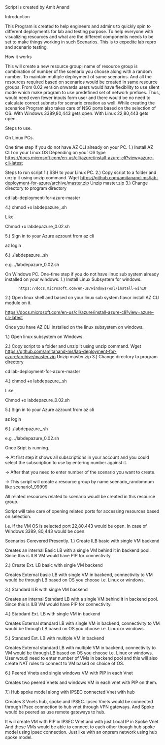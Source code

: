 Script is created by Amit Anand


Introduction


This Program is created to help engineers and admins to quickly spin to different deployments for lab and testing purpose. To help everyone with visualizing resources and what are the different components needs to be set to make things working in such Scenarios.
This is to expedite lab repro and scenario testing. 

How it works


This will create a new resource group; name of resource group is combination of number of the scenario you choose along with a random number.  To maintain multiple deployment of same scenarios. 
And all the resources required based on scenarios would be created in same resource groups.
From 0.02 version onwards users would have flexibility to use silent mode which make program to use predefined set of network prefixes. Thus, would need even fewer inputs form user and there would be no need to calculate correct subnets for scenario creation as well. 
While creating the scenarios Program also takes care of NSG ports based on the selection of OS. With Windows 3389,80,443 gets open. With Linux 22,80,443 gets open. 

Steps to use. 

On Linux PCs. 

One time step if you do not have AZ CLI already on your PC. 
1.)	Install AZ CLI on your Linux OS
Depending on your OS type
https://docs.microsoft.com/en-us/cli/azure/install-azure-cli?view=azure-cli-latest

Steps to run script
       1.)  SSH to your Linux PC.
2.)	Copy script to a folder and unzip it using unzip command.
Wget  https://github.com/amitanand-ms/lab-deployment-for-azure/archive/master.zip
Unzip master.zip 
3.)	Change directory to program directory

cd lab-deployment-for-azure-master

4.)	chmod +x labdepazure_<ver>.sh

Like 

Chmod +x labdepazure_0.02.sh

5.)  Sign in to your Azure azzount from az cli

   az login
   
6.)	./labdepazure_<ver>.sh

e.g. ./labdepazure_0.02.sh

On Windows PC. 
One-time step if you do not have linux sub system already installed on your windows.
1.)	Install Linux Subsystem for windows. 

          https://docs.microsoft.com/en-us/windows/wsl/install-win10

2.)	Open linux shell and based on your linux sub system flavor install AZ CLI module on it. 

https://docs.microsoft.com/en-us/cli/azure/install-azure-cli?view=azure-cli-latest


Once you have AZ CLI installed on the linux subsystem on windows. 

1.)	Open linux subsystem on Windows. 

2.)	Copy script to a folder and unzip it using unzip command.
Wget  https://github.com/amitanand-ms/lab-deployment-for-azure/archive/master.zip
Unzip master.zip 
3.)	Change directory to program directory

cd lab-deployment-for-azure-master

4.)	chmod +x labdepazure_<ver>.sh

Like 

Chmod +x labdepazure_0.02.sh

5.) Sign in to your Azure azzount from az cli

   az login

6.)	./labdepazure_<ver>.sh

e.g. ./labdepazure_0.02.sh



Once Sript is running.

-> At first step it shows all subscriptions in your account and you could select the subscription to use by entering number against it. 

-> After that you need to enter number of the scenario you want to create. 

-> This script will create a resource group by name scenario<num of choosen scenario>_randomnum like scenario1_99999

All related resources related to scenario woudl be created in this resource group. 

Script will take care of opening related ports for accessing resources based on selection. 

i.e. if the VM OS is selected port 22,80,443 would be open. In case of Windows 3389, 80,443 would be open. 

Scenarios Corevered Presently.
 1.) Create ILB basic with single VM backend
 
 Creates an internal Basic LB with a single VM behind it in backend pool. Since this is ILB VM would have PIP for connectivity. 
 
 2.) Create Ext. LB basic with single VM backend
 
 Creates External basic LB with single VM in backend, connectivity to VM would be through LB based on OS you choose i.e. Linux or windows. 
 
 3.) Standard ILB with single VM backend
 
 Creates an internal Standard LB with a single VM behind it in backend pool. Since this is ILB VM would have PIP for connectivity.
  
 4.) Stabdard Ext. LB with single VM in backend
 
 Creates External standard LB with single VM in backend, connectivity to VM would be through LB based on OS you choose i.e. Linux or windows.
 
 5.) Standard Ext. LB with multiple VM in backend
 
 Creates External standard LB with multiple VM in backend, connectivity to VM would be through LB based on OS you choose i.e. Linux or windows. User woudl need to enter number of VMs in backend pool and this will also create NAT rules to connect to VM based on choice of OS. 
 
 6.) Peered Vnets and single windows VM with PIP in each Vnet
 
 Creates two peered Vnets and windows VM in each vnet with PIP on them. 
 
 7.) Hub spoke model along with IPSEC connected Vnet with hub
 
 Creates 3 Vnets hub, spoke and IPSEC. Ipsec Vnets would be connected through IPsec connection to hub vnet through VPN gateways. And Spoke would be peered as use remote gateways to hub. 
 
 It will create VM with PIP in IPSEC Vnet and with just Local IP in Spoke Vnet. And these VMs would be able to connect to each other though hub spoke model using ipsec connection. Just like with an onprem network using hub spoke model. 
 
